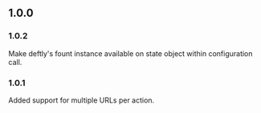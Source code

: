 ## 1.0.0

### 1.0.2
Make deftly's fount instance available on state object within configuration call.

### 1.0.1
Added support for multiple URLs per action.